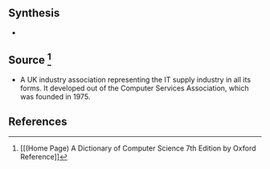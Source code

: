 ## Synthesis
- 
## Source [^1]
- A UK industry association representing the IT supply industry in all its forms. It developed out of the Computer Services Association, which was founded in 1975.
## References

[^1]: [[(Home Page) A Dictionary of Computer Science 7th Edition by Oxford Reference]]